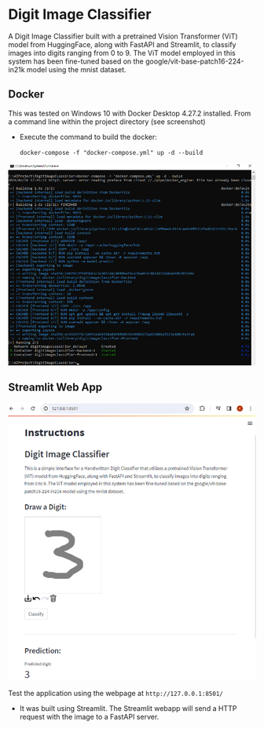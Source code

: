 # Digit Image Classifier
A Digit Image Classifier built with a pretrained Vision Transformer (ViT) model from HuggingFace, along with FastAPI and Streamlit, to classify images into digits ranging from 0 to 9. The ViT model employed in this system has been fine-tuned based on the google/vit-base-patch16-224-in21k model using the mnist dataset.

## Docker
This was tested on Windows 10 with Docker Desktop 4.27.2 installed.
From a command line within the project directory (see screenshot)
- Execute the command to build the docker:

  ``docker-compose -f "docker-compose.yml" up -d --build``

![alt text](https://github.com/oaklin/DigitClassifier/blob/master/pics/docker%20compose.jpg?raw=true)


## Streamlit Web App
![alt text](https://github.com/oaklin/DigitClassifier/blob/master/pics/streamlit.jpg?raw=true)

Test the application using the webpage at ``http://127.0.0.1:8501/``
- It was built using Streamlit. The Streamlit webapp will send a HTTP request with the image to a FastAPI server. 




